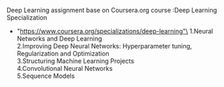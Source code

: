Deep Learning assignment base on Coursera.org course :Deep Learning Specialization
- "https://www.coursera.org/specializations/deep-learning"\
1.Neural Networks and Deep Learning\
2.Improving Deep Neural Networks: Hyperparameter tuning, Regularization and Optimization\
3.Structuring Machine Learning Projects\
4.Convolutional Neural Networks\
5.Sequence Models
